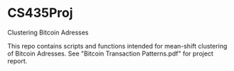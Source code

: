 # CS435Proj
Clustering Bitcoin Adresses

This repo contains scripts and functions intended for mean-shift clustering of Bitcoin Adresses. See "Bitcoin Transaction Patterns.pdf" for project report.